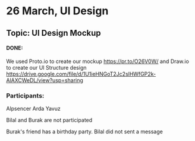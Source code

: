 # 26 March, UI Design
## Topic: UI Design Mockup
#### DONE:
We used Proto.io to create our mockup https://pr.to/O26V0W/
and Draw.io to create our UI Structure design https://drive.google.com/file/d/1U1ieHNGoT2Jc2slHWfGP2k-AlAXCWeDL/view?usp=sharing 

### Participants:
Alpsencer
Arda
Yavuz

Bilal and Burak are not participated

Burak's friend has a birthday party.
Bilal did not sent a message
